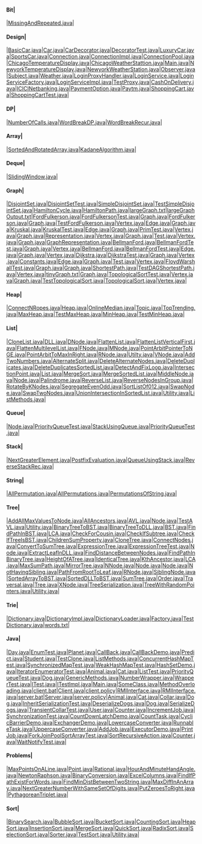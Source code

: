 
#### Bit| 
|[MissingAndRepeated.java](src/com/example/bit/MissingAndRepeated.java)|

#### Design| 
|[BasicCar.java](src/com/example/design/decorator/BasicCar.java)|[Car.java](src/com/example/design/decorator/Car.java)|[CarDecorator.java](src/com/example/design/decorator/CarDecorator.java)|[DecoratorTest.java](src/com/example/design/decorator/DecoratorTest.java)|[LuxuryCar.java](src/com/example/design/decorator/LuxuryCar.java)|[SportsCar.java](src/com/example/design/decorator/SportsCar.java)|[Connection.java](src/com/example/design/objectpool/Connection.java)|[ConnectionImpl.java](src/com/example/design/objectpool/ConnectionImpl.java)|[ConnectionPool.java](src/com/example/design/objectpool/ConnectionPool.java)|[ChicagoTemperatureDisplay.java](src/com/example/design/observer/ChicagoTemperatureDisplay.java)|[ChicagoWeatherStattion.java](src/com/example/design/observer/ChicagoWeatherStattion.java)|[Main.java](src/com/example/design/observer/Main.java)|[NewyorkTemperatureDisplay.java](src/com/example/design/observer/NewyorkTemperatureDisplay.java)|[NewyorkWeatherStation.java](src/com/example/design/observer/NewyorkWeatherStation.java)|[Observer.java](src/com/example/design/observer/Observer.java)|[Subject.java](src/com/example/design/observer/Subject.java)|[Weather.java](src/com/example/design/observer/Weather.java)|[LoginProxyHandler.java](src/com/example/design/proxy/LoginProxyHandler.java)|[LoginService.java](src/com/example/design/proxy/LoginService.java)|[LoginServiceFactory.java](src/com/example/design/proxy/LoginServiceFactory.java)|[LoginServiceImpl.java](src/com/example/design/proxy/LoginServiceImpl.java)|[TestProxy.java](src/com/example/design/proxy/TestProxy.java)|[CashOnDelivery.java](src/com/example/design/strategy/CashOnDelivery.java)|[ICICINetbanking.java](src/com/example/design/strategy/ICICINetbanking.java)|[PaymentOption.java](src/com/example/design/strategy/PaymentOption.java)|[Paytm.java](src/com/example/design/strategy/Paytm.java)|[ShoppingCart.java](src/com/example/design/strategy/ShoppingCart.java)|[ShoppingCartTest.java](src/com/example/design/strategy/ShoppingCartTest.java)|

#### DP| 
|[NumberOfCalls.java](src/com/example/dp/NumberOfCalls.java)|[WordBreakDP.java](src/com/example/dp/WordBreakDP.java)|[WordBreakRecur.java](src/com/example/dp/WordBreakRecur.java)|

#### Array| 
|[SortedAndRotatedArray.java](src/com/example/ds/array/binsearch/SortedAndRotatedArray.java)|[KadaneAlgorithm.java](src/com/example/ds/array/KadaneAlgorithm.java)|

#### Deque| 
|[SlidingWindow.java](src/com/example/ds/deque/SlidingWindow.java)|

#### Graph| 
|[DisjointSet.java](src/com/example/ds/graph/disjointsets/DisjointSet.java)|[DisjointSetTest.java](src/com/example/ds/graph/disjointsets/DisjointSetTest.java)|[SimpleDisjointSet.java](src/com/example/ds/graph/disjointsets/SimpleDisjointSet.java)|[TestSimpleDisjointSet.java](src/com/example/ds/graph/disjointsets/TestSimpleDisjointSet.java)|[HamiltonCycle.java](src/com/example/ds/graph/hamilton/HamiltonCycle.java)|[HamiltonPath.java](src/com/example/ds/graph/hamilton/HamiltonPath.java)|[largeGraph.txt](src/com/example/ds/graph/largeGraph.txt)|[largeGraphOutput.txt](src/com/example/ds/graph/largeGraphOutput.txt)|[FordFulkerson.java](src/com/example/ds/graph/maxflow/adjm/FordFulkerson.java)|[FordFulkersonTest.java](src/com/example/ds/graph/maxflow/adjm/FordFulkersonTest.java)|[Graph.java](src/com/example/ds/graph/maxflow/adjm/Graph.java)|[FordFulkerson.java](src/com/example/ds/graph/maxflow/advanced/FordFulkerson.java)|[Graph.java](src/com/example/ds/graph/maxflow/advanced/Graph.java)|[TestFordFulkerson.java](src/com/example/ds/graph/maxflow/advanced/TestFordFulkerson.java)|[Vertex.java](src/com/example/ds/graph/maxflow/advanced/Vertex.java)|[Edge.java](src/com/example/ds/graph/mst/kruskal/Edge.java)|[Graph.java](src/com/example/ds/graph/mst/kruskal/Graph.java)|[Kruskal.java](src/com/example/ds/graph/mst/kruskal/Kruskal.java)|[KruskalTest.java](src/com/example/ds/graph/mst/kruskal/KruskalTest.java)|[Edge.java](src/com/example/ds/graph/mst/prim/Edge.java)|[Graph.java](src/com/example/ds/graph/mst/prim/Graph.java)|[PrimTest.java](src/com/example/ds/graph/mst/prim/PrimTest.java)|[Vertex.java](src/com/example/ds/graph/mst/prim/Vertex.java)|[Graph.java](src/com/example/ds/graph/repsentation/adjlist/advanced/usingidx/Graph.java)|[Representation.java](src/com/example/ds/graph/repsentation/adjlist/advanced/usingidx/Representation.java)|[Vertex.java](src/com/example/ds/graph/repsentation/adjlist/advanced/usingidx/Vertex.java)|[Graph.java](src/com/example/ds/graph/repsentation/adjlist/advanced/usingnames/Graph.java)|[Test.java](src/com/example/ds/graph/repsentation/adjlist/advanced/usingnames/Test.java)|[Vertex.java](src/com/example/ds/graph/repsentation/adjlist/advanced/usingnames/Vertex.java)|[Graph.java](src/com/example/ds/graph/repsentation/adjlist/simple/Graph.java)|[GraphRepresentation.java](src/com/example/ds/graph/repsentation/adjlist/simple/GraphRepresentation.java)|[BellmanFord.java](src/com/example/ds/graph/shortestpath/bellmanford/BellmanFord.java)|[BellmanFordTest.java](src/com/example/ds/graph/shortestpath/bellmanford/BellmanFordTest.java)|[Graph.java](src/com/example/ds/graph/shortestpath/bellmanford/Graph.java)|[Vertex.java](src/com/example/ds/graph/shortestpath/bellmanford/Vertex.java)|[BellmanFord.java](src/com/example/ds/graph/shortestpath/bellmanford2/BellmanFord.java)|[BellmanFordTest.java](src/com/example/ds/graph/shortestpath/bellmanford2/BellmanFordTest.java)|[Edge.java](src/com/example/ds/graph/shortestpath/bellmanford2/Edge.java)|[Graph.java](src/com/example/ds/graph/shortestpath/bellmanford2/Graph.java)|[Vertex.java](src/com/example/ds/graph/shortestpath/bellmanford2/Vertex.java)|[Dijkstra.java](src/com/example/ds/graph/shortestpath/dijkstra/Dijkstra.java)|[DijkstraTest.java](src/com/example/ds/graph/shortestpath/dijkstra/DijkstraTest.java)|[Graph.java](src/com/example/ds/graph/shortestpath/dijkstra/Graph.java)|[Vertex.java](src/com/example/ds/graph/shortestpath/dijkstra/Vertex.java)|[Constants.java](src/com/example/ds/graph/shortestpath/dijkstra2/Constants.java)|[Edge.java](src/com/example/ds/graph/shortestpath/dijkstra2/Edge.java)|[Graph.java](src/com/example/ds/graph/shortestpath/dijkstra2/Graph.java)|[Test.java](src/com/example/ds/graph/shortestpath/dijkstra2/Test.java)|[Vertex.java](src/com/example/ds/graph/shortestpath/dijkstra2/Vertex.java)|[FloydWarshallTest.java](src/com/example/ds/graph/shortestpath/floydwarshall/FloydWarshallTest.java)|[Graph.java](src/com/example/ds/graph/shortestpath/floydwarshall/Graph.java)|[Graph.java](src/com/example/ds/graph/shortestpath/topological/Graph.java)|[ShortestPath.java](src/com/example/ds/graph/shortestpath/topological/ShortestPath.java)|[TestDAGShortestPath.java](src/com/example/ds/graph/shortestpath/topological/TestDAGShortestPath.java)|[Vertex.java](src/com/example/ds/graph/shortestpath/topological/Vertex.java)|[tinyGraph.txt](src/com/example/ds/graph/tinyGraph.txt)|[Graph.java](src/com/example/ds/graph/toplogicalsort/advanced/Graph.java)|[TopologicalSortTest.java](src/com/example/ds/graph/toplogicalsort/advanced/TopologicalSortTest.java)|[Vertex.java](src/com/example/ds/graph/toplogicalsort/advanced/Vertex.java)|[Graph.java](src/com/example/ds/graph/toplogicalsort/simple/Graph.java)|[TestTopologicalSort.java](src/com/example/ds/graph/toplogicalsort/simple/TestTopologicalSort.java)|[TopologicalSort.java](src/com/example/ds/graph/toplogicalsort/simple/TopologicalSort.java)|[Vertex.java](src/com/example/ds/graph/toplogicalsort/simple/Vertex.java)|

#### Heap| 
|[ConnectNRopes.java](src/com/example/ds/heap/ConnectNRopes.java)|[Heap.java](src/com/example/ds/heap/example/Heap.java)|[OnlineMedian.java](src/com/example/ds/heap/example/OnlineMedian.java)|[Topic.java](src/com/example/ds/heap/example/Topic.java)|[TopTrending.java](src/com/example/ds/heap/example/TopTrending.java)|[MaxHeap.java](src/com/example/ds/heap/maxheap/MaxHeap.java)|[TestMaxHeap.java](src/com/example/ds/heap/maxheap/TestMaxHeap.java)|[MinHeap.java](src/com/example/ds/heap/minheap/MinHeap.java)|[TestMinHeap.java](src/com/example/ds/heap/minheap/TestMinHeap.java)|

#### List| 
|[CloneList.java](src/com/example/ds/list/doublelist/CloneList.java)|[DLL.java](src/com/example/ds/list/doublelist/DLL.java)|[DNode.java](src/com/example/ds/list/doublelist/DNode.java)|[FlattenList.java](src/com/example/ds/list/doublelist/FlattenList.java)|[FlattenListVerticalFirst.java](src/com/example/ds/list/doublelist/FlattenListVerticalFirst.java)|[FlattenMultilevelList.java](src/com/example/ds/list/doublelist/FlattenMultilevelList.java)|[FNode.java](src/com/example/ds/list/doublelist/FNode.java)|[MNode.java](src/com/example/ds/list/doublelist/MNode.java)|[PointArbitPointerToNGE.java](src/com/example/ds/list/doublelist/PointArbitPointerToNGE.java)|[PointArbitToMaxInRight.java](src/com/example/ds/list/doublelist/PointArbitToMaxInRight.java)|[RNode.java](src/com/example/ds/list/doublelist/RNode.java)|[Utilty.java](src/com/example/ds/list/doublelist/Utilty.java)|[VNode.java](src/com/example/ds/list/doublelist/VNode.java)|[AddTwoNumbers.java](src/com/example/ds/list/single/AddTwoNumbers.java)|[AlternateSplit.java](src/com/example/ds/list/single/AlternateSplit.java)|[DeleteAlternateNodes.java](src/com/example/ds/list/single/DeleteAlternateNodes.java)|[DeleteDuplicates.java](src/com/example/ds/list/single/DeleteDuplicates.java)|[DeleteDuplicatesSortedList.java](src/com/example/ds/list/single/DeleteDuplicatesSortedList.java)|[DetectAndFixLoop.java](src/com/example/ds/list/single/DetectAndFixLoop.java)|[IntersectionPoint.java](src/com/example/ds/list/single/IntersectionPoint.java)|[List.java](src/com/example/ds/list/single/List.java)|[MergeSort.java](src/com/example/ds/list/single/MergeSort.java)|[MergeSortedList.java](src/com/example/ds/list/single/MergeSortedList.java)|[MiddleNode.java](src/com/example/ds/list/single/MiddleNode.java)|[Node.java](src/com/example/ds/list/single/Node.java)|[Palindrome.java](src/com/example/ds/list/single/Palindrome.java)|[ReverseList.java](src/com/example/ds/list/single/ReverseList.java)|[ReverseNodesInGroup.java](src/com/example/ds/list/single/ReverseNodesInGroup.java)|[RotateByKNodes.java](src/com/example/ds/list/single/RotateByKNodes.java)|[SegregateEvenOdd.java](src/com/example/ds/list/single/SegregateEvenOdd.java)|[SortListOf012.java](src/com/example/ds/list/single/SortListOf012.java)|[SwapNode.java](src/com/example/ds/list/single/SwapNode.java)|[SwapTwoNodes.java](src/com/example/ds/list/single/SwapTwoNodes.java)|[UnionIntersectionInSortedList.java](src/com/example/ds/list/single/UnionIntersectionInSortedList.java)|[Utility.java](src/com/example/ds/list/single/Utility.java)|[ListMethods.java](src/com/example/java/collections/list/ListMethods.java)|

#### Queue| 
|[Node.java](src/com/example/ds/queue/pq/Node.java)|[PriorityQueueTest.java](src/com/example/ds/queue/pq/PriorityQueueTest.java)|[StackUsingQueue.java](src/com/example/ds/queue/StackUsingQueue.java)|[PriorityQueueTest.java](src/com/example/java/generics/collections/queue/PriorityQueueTest.java)|

#### Stack| 
|[NextGreaterElement.java](src/com/example/ds/stack/NextGreaterElement.java)|[PostfixEvaluation.java](src/com/example/ds/stack/PostfixEvaluation.java)|[QueueUsingStack.java](src/com/example/ds/stack/QueueUsingStack.java)|[ReverseStackRec.java](src/com/example/ds/stack/ReverseStackRec.java)|

#### String| 
|[AllPermutation.java](src/com/example/ds/string/AllPermutation.java)|[AllPermutations.java](src/com/example/ds/string/AllPermutations.java)|[PermutationsOfString.java](src/com/example/ds/string/PermutationsOfString.java)|

#### Tree| 
|[AddAllMaxValuesToNode.java](src/com/example/ds/tree/AddAllMaxValuesToNode.java)|[AllAncestors.java](src/com/example/ds/tree/AllAncestors.java)|[AVL.java](src/com/example/ds/tree/avl/AVL.java)|[Node.java](src/com/example/ds/tree/avl/Node.java)|[TestAVL.java](src/com/example/ds/tree/avl/TestAVL.java)|[Utility.java](src/com/example/ds/tree/avl/Utility.java)|[BinaryTreeToBST.java](src/com/example/ds/tree/BinaryTreeToBST.java)|[BinaryTreeToDLL.java](src/com/example/ds/tree/BinaryTreeToDLL.java)|[BST.java](src/com/example/ds/tree/bst/BST.java)|[FindPathInBST.java](src/com/example/ds/tree/bst/FindPathInBST.java)|[LCA.java](src/com/example/ds/tree/bst/LCA.java)|[CheckForCousin.java](src/com/example/ds/tree/CheckForCousin.java)|[CheckIfSubtree.java](src/com/example/ds/tree/CheckIfSubtree.java)|[CheckIfTreeIsBST.java](src/com/example/ds/tree/CheckIfTreeIsBST.java)|[ChildrenSumProperty.java](src/com/example/ds/tree/ChildrenSumProperty.java)|[CloneTree.java](src/com/example/ds/tree/CloneTree.java)|[ConnectNodes.java](src/com/example/ds/tree/ConnectNodes.java)|[ConvertToSumTree.java](src/com/example/ds/tree/ConvertToSumTree.java)|[ExpressionTree.java](src/com/example/ds/tree/expresssion/ExpressionTree.java)|[ExpressionTreeTest.java](src/com/example/ds/tree/expresssion/ExpressionTreeTest.java)|[Node.java](src/com/example/ds/tree/expresssion/Node.java)|[ExtractLeafInDLL.java](src/com/example/ds/tree/ExtractLeafInDLL.java)|[FindDistanceBetweenNodes.java](src/com/example/ds/tree/FindDistanceBetweenNodes.java)|[FindPathInBinaryTree.java](src/com/example/ds/tree/FindPathInBinaryTree.java)|[HeightOfATree.java](src/com/example/ds/tree/HeightOfATree.java)|[IdenticalTree.java](src/com/example/ds/tree/IdenticalTree.java)|[KthAncestor.java](src/com/example/ds/tree/KthAncestor.java)|[LCA.java](src/com/example/ds/tree/LCA.java)|[MaxSumPath.java](src/com/example/ds/tree/MaxSumPath.java)|[MirrorTree.java](src/com/example/ds/tree/MirrorTree.java)|[NNode.java](src/com/example/ds/tree/NNode.java)|[Node.java](src/com/example/ds/tree/node/Node.java)|[Node.java](src/com/example/ds/tree/Node.java)|[NotHavingSibling.java](src/com/example/ds/tree/NotHavingSibling.java)|[PathFromRootToLeaf.java](src/com/example/ds/tree/PathFromRootToLeaf.java)|[RNode.java](src/com/example/ds/tree/RNode.java)|[SiblingNode.java](src/com/example/ds/tree/SiblingNode.java)|[SortedArrayToBST.java](src/com/example/ds/tree/SortedArrayToBST.java)|[SortedDLLToBST.java](src/com/example/ds/tree/SortedDLLToBST.java)|[SumTree.java](src/com/example/ds/tree/SumTree.java)|[Order.java](src/com/example/ds/tree/traversal/Order.java)|[Traversal.java](src/com/example/ds/tree/traversal/Traversal.java)|[Tree.java](src/com/example/ds/tree/traversal/Tree.java)|[XNode.java](src/com/example/ds/tree/traversal/XNode.java)|[TreeSerialization.java](src/com/example/ds/tree/TreeSerialization.java)|[TreeWithRandomPointers.java](src/com/example/ds/tree/TreeWithRandomPointers.java)|[Utility.java](src/com/example/ds/tree/Utility.java)|

#### Trie| 
|[Dictionary.java](src/com/example/ds/trie/Dictionary.java)|[DictionaryImpl.java](src/com/example/ds/trie/DictionaryImpl.java)|[DictionaryLoader.java](src/com/example/ds/trie/DictionaryLoader.java)|[Factory.java](src/com/example/ds/trie/Factory.java)|[TestDictionary.java](src/com/example/ds/trie/TestDictionary.java)|[words.txt](src/com/example/ds/trie/words.txt)|

#### Java| 
|[Day.java](src/com/example/java/basics/enums/Day.java)|[EnumTest.java](src/com/example/java/basics/enums/EnumTest.java)|[Planet.java](src/com/example/java/basics/enums/Planet.java)|[CallBack.java](src/com/example/java/callback/CallBack.java)|[CallBackDemo.java](src/com/example/java/callback/CallBackDemo.java)|[Predict.java](src/com/example/java/callback/Predict.java)|[Student.java](src/com/example/java/clone/Student.java)|[TestClone.java](src/com/example/java/clone/TestClone.java)|[ListMethods.java](src/com/example/java/collections/list/ListMethods.java)|[ConcurrentHashMapTest.java](src/com/example/java/collections/map/ConcurrentHashMapTest.java)|[SynchronizedMapTest.java](src/com/example/java/collections/map/SynchronizedMapTest.java)|[WeakHashMapTest.java](src/com/example/java/collections/map/WeakHashMapTest.java)|[HashSetDemo.java](src/com/example/java/collections/sets/HashSetDemo.java)|[IteratorEnumeratorTest.java](src/com/example/java/collections/traverse/IteratorEnumeratorTest.java)|[Animal.java](src/com/example/java/generics/Animal.java)|[Cat.java](src/com/example/java/generics/Cat.java)|[ListTest.java](src/com/example/java/generics/collections/ListTest.java)|[PriorityQueueTest.java](src/com/example/java/generics/collections/queue/PriorityQueueTest.java)|[Dog.java](src/com/example/java/generics/Dog.java)|[GenericMethods.java](src/com/example/java/generics/example/GenericMethods.java)|[NumberWrapper.java](src/com/example/java/generics/example/NumberWrapper.java)|[WrapperTest.java](src/com/example/java/generics/example/WrapperTest.java)|[ITest.java](src/com/example/java/interfaces/ITest.java)|[ITestImpl.java](src/com/example/java/interfaces/ITestImpl.java)|[Main.java](src/com/example/java/interfaces/Main.java)|[SomeClass.java](src/com/example/java/interfaces/SomeClass.java)|[MethodOverloading.java](src/com/example/java/polymorphism/MethodOverloading.java)|[client.bat](src/com/example/java/rmi/client/client.bat)|[Client.java](src/com/example/java/rmi/client/Client.java)|[client.policy](src/com/example/java/rmi/client/client.policy)|[RMIInterface.java](src/com/example/java/rmi/client/RMIInterface.java)|[RMIInterface.java](src/com/example/java/rmi/server/RMIInterface.java)|[server.bat](src/com/example/java/rmi/server/server.bat)|[Server.java](src/com/example/java/rmi/server/Server.java)|[server.policy](src/com/example/java/rmi/server/server.policy)|[Animal.java](src/com/example/java/serialization/Animal.java)|[Cat.java](src/com/example/java/serialization/Cat.java)|[Collar.java](src/com/example/java/serialization/Collar.java)|[Dog.java](src/com/example/java/serialization/Dog.java)|[InheritSerializationTest.java](src/com/example/java/serialization/InheritSerializationTest.java)|[DeserializeDogs.java](src/com/example/java/serialization/statictest/DeserializeDogs.java)|[Dog.java](src/com/example/java/serialization/statictest/Dog.java)|[SerializeDogs.java](src/com/example/java/serialization/statictest/SerializeDogs.java)|[TransientCollarTest.java](src/com/example/java/serialization/TransientCollarTest.java)|[User.java](src/com/example/java/serialization/User.java)|[Counter.java](src/com/example/java/threads/basic/Counter.java)|[IncrementJob.java](src/com/example/java/threads/basic/IncrementJob.java)|[SynchronizationTest.java](src/com/example/java/threads/basic/SynchronizationTest.java)|[CountDownLatchDemo.java](src/com/example/java/threads/concurrent/CountDownLatchDemo.java)|[CountTask.java](src/com/example/java/threads/concurrent/CountTask.java)|[CyclicBarrierDemo.java](src/com/example/java/threads/concurrent/CyclicBarrierDemo.java)|[ExchangerDemo.java](src/com/example/java/threads/concurrent/ExchangerDemo.java)|[LowercaseConverter.java](src/com/example/java/threads/concurrent/LowercaseConverter.java)|[RunnableTask.java](src/com/example/java/threads/concurrent/RunnableTask.java)|[UppercaseConverter.java](src/com/example/java/threads/concurrent/UppercaseConverter.java)|[AddJob.java](src/com/example/java/threads/executors/AddJob.java)|[ExecutorDemo.java](src/com/example/java/threads/executors/ExecutorDemo.java)|[PrintJob.java](src/com/example/java/threads/executors/PrintJob.java)|[ForkJoinPoolSortArrayTest.java](src/com/example/java/threads/forkjoin/ForkJoinPoolSortArrayTest.java)|[SortRecursiveAction.java](src/com/example/java/threads/forkjoin/SortRecursiveAction.java)|[Counter.java](src/com/example/java/threads/waitnotify/Counter.java)|[WaitNotifyTest.java](src/com/example/java/threads/waitnotify/WaitNotifyTest.java)|

#### Problems| 
|[MaxPointsOnALine.java](src/com/example/problems/geometry/MaxPointsOnALine.java)|[Point.java](src/com/example/problems/geometry/Point.java)|[Rational.java](src/com/example/problems/geometry/Rational.java)|[HourAndMinuteHandAngle.java](src/com/example/problems/misc/HourAndMinuteHandAngle.java)|[NewtonRaphson.java](src/com/example/problems/numericalmethods/NewtonRaphson.java)|[BinaryConversion.java](src/com/example/problems/ps/BinaryConversion.java)|[ExcelColumns.java](src/com/example/problems/ps/ExcelColumns.java)|[FindIfPathExistForWords.java](src/com/example/problems/ps/FindIfPathExistForWords.java)|[FindMinDistBetweenTwoString.java](src/com/example/problems/ps/FindMinDistBetweenTwoString.java)|[MaxDiffInAnArray.java](src/com/example/problems/ps/MaxDiffInAnArray.java)|[NextGreaterNumberWithSameSetOfDigits.java](src/com/example/problems/ps/NextGreaterNumberWithSameSetOfDigits.java)|[PutZeroesToRight.java](src/com/example/problems/ps/PutZeroesToRight.java)|[PythagoreanTriplet.java](src/com/example/problems/ps/PythagoreanTriplet.java)|

#### Sort| 
|[BinarySearch.java](src/com/example/sort/BinarySearch.java)|[BubbleSort.java](src/com/example/sort/BubbleSort.java)|[BucketSort.java](src/com/example/sort/BucketSort.java)|[CountingSort.java](src/com/example/sort/CountingSort.java)|[HeapSort.java](src/com/example/sort/HeapSort.java)|[InsertionSort.java](src/com/example/sort/InsertionSort.java)|[MergeSort.java](src/com/example/sort/MergeSort.java)|[QuickSort.java](src/com/example/sort/QuickSort.java)|[RadixSort.java](src/com/example/sort/RadixSort.java)|[SelectionSort.java](src/com/example/sort/SelectionSort.java)|[Sorter.java](src/com/example/sort/Sorter.java)|[TestSort.java](src/com/example/sort/TestSort.java)|[Utility.java](src/com/example/sort/Utility.java)|
